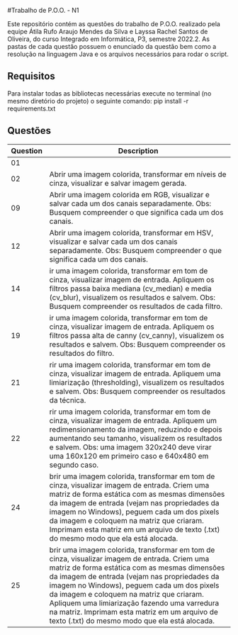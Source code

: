 #Trabalho de P.O.O. - N1

Este repositório contém as questões do trabalho de P.O.O. realizado pela equipe Átila Rufo Araujo Mendes da Silva e Layssa Rachel Santos de Oliveira, do curso Integrado em Informática, P3, semestre 2022.2.
As pastas de cada questão possuem o enunciado da questão bem como a resolução na linguagem Java e os arquivos
necessários para rodar o script.

## Requisitos
Para instalar todas as bibliotecas necessárias execute no terminal (no mesmo diretório do projeto) o seguinte comando:
pip install -r requirements.txt

## Questões

| Question | Description |
|---|---|
|01| |
|02| Abrir uma imagem colorida, transformar em níveis de cinza, visualizar e salvar imagem gerada. | 
|09|Abrir uma imagem colorida em RGB, visualizar e salvar cada um dos canais separadamente. Obs: Busquem compreender o que significa cada um dos canais. |
|12|Abrir uma imagem colorida, transformar em HSV, visualizar e salvar cada um dos canais separadamente. Obs: Busquem compreender o que significa cada um dos canais.
|14|ir uma imagem colorida, transformar em tom de cinza, visualizar imagem de entrada. Apliquem os filtros passa baixa mediana (cv_median) e media (cv_blur), visualizem os resultados e salvem. Obs: Busquem compreender os resultados de cada filtro. |
|19|ir uma imagem colorida, transformar em tom de cinza, visualizar imagem de entrada. Apliquem os filtros passa alta de canny (cv_canny), visualizem os resultados e salvem. Obs: Busquem compreender os resultados do filtro. |
|21|rir uma imagem colorida, transformar em tom de cinza, visualizar imagem de entrada. Apliquem uma limiarização (thresholding), visualizem os resultados e salvem. Obs: Busquem compreender os resultados da técnica. |
|22|rir uma imagem colorida, transformar em tom de cinza, visualizar imagem de entrada. Apliquem um redimensionamento da imagem, reduzindo e depois aumentando seu tamanho, visualizem os resultados e salvem. Obs: uma imagem 320x240 deve virar uma 160x120 em primeiro caso e 640x480 em segundo caso.| 
|24|brir uma imagem colorida, transformar em tom de cinza, visualizar imagem de entrada. Criem uma matriz de forma estática com as mesmas dimensões da imagem de entrada (vejam nas propriedades da imagem no Windows), peguem cada um dos pixels da imagem e coloquem na matriz que criaram. Imprimam esta matriz em um arquivo de texto (.txt) do mesmo modo que ela está alocada. |
|25|brir uma imagem colorida, transformar em tom de cinza, visualizar imagem de entrada. Criem uma matriz de forma estática com as mesmas dimensões da imagem de entrada (vejam nas propriedades da imagem no Windows), peguem cada um dos pixels da imagem e coloquem na matriz que criaram. Apliquem uma limiarização fazendo uma varredura na matriz. Imprimam esta matriz em um arquivo de texto (.txt) do mesmo modo que ela está alocada. |
